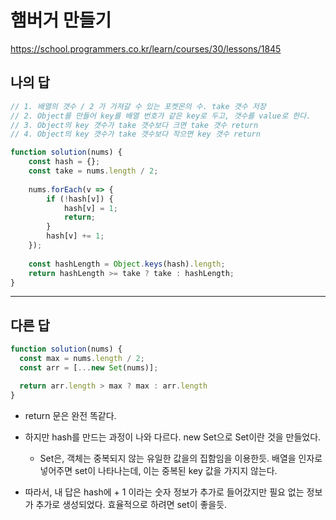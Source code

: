 # 햄버거 만들기

https://school.programmers.co.kr/learn/courses/30/lessons/1845

## 나의 답

```js
// 1. 배열의 갯수 / 2 가 가져갈 수 있는 포켓몬의 수. take 갯수 저장
// 2. Object를 만들어 key를 배열 번호가 같은 key로 두고, 갯수를 value로 한다.
// 3. Object의 key 갯수가 take 갯수보다 크면 take 갯수 return
// 4. Object의 key 갯수가 take 갯수보다 작으면 key 갯수 return

function solution(nums) {
    const hash = {};
    const take = nums.length / 2;
    
    nums.forEach(v => {
        if (!hash[v]) {
            hash[v] = 1;
            return;
        }
        hash[v] += 1;
    });
    
    const hashLength = Object.keys(hash).length;
    return hashLength >= take ? take : hashLength;
}
```

---

## 다른 답

```js
function solution(nums) {
  const max = nums.length / 2;
  const arr = [...new Set(nums)];

  return arr.length > max ? max : arr.length
}
```

- return 문은 완전 똑같다.

- 하지만 hash를 만드는 과정이 나와 다르다. new Set으로 Set이란 것을 만들었다.
  - Set은, 객체는 중복되지 않는 유일한 값을의 집함임을 이용한듯. 배열을 인자로 넣어주면 set이 나타나는데, 이는 중복된 key 값을 가지지 않는다.

- 따라서, 내 답은 hash에 + 1 이라는 숫자 정보가 추가로 들어갔지만 필요 없는 정보가 추가로 생성되었다. 효율적으로 하려면 set이 좋을듯.

